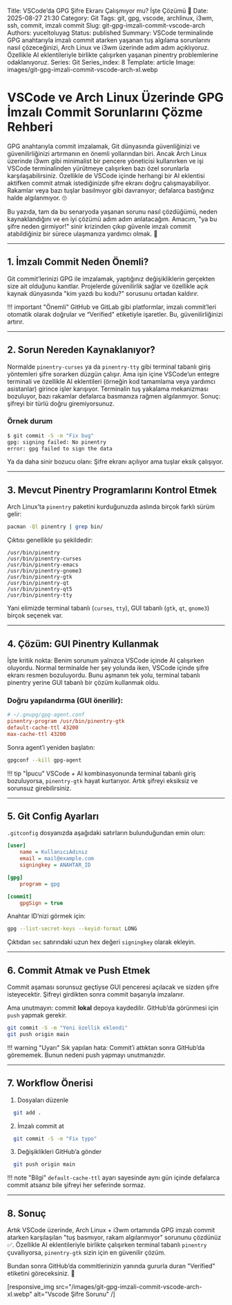 Title: VSCode’da GPG Şifre Ekranı Çalışmıyor mu? İşte Çözümü 🚀
Date: 2025-08-27 21:30
Category: Git
Tags: git, gpg, vscode, archlinux, i3wm, ssh, commit, imzalı commit
Slug: git-gpg-imzali-commit-vscode-arch
Authors: yuceltoluyag
Status: published
Summary: VSCode terminalinde GPG anahtarıyla imzalı commit atarken yaşanan tuş algılama sorunlarını nasıl çözeceğinizi, Arch Linux ve i3wm üzerinde adım adım açıklıyoruz. Özellikle AI eklentileriyle birlikte çalışırken yaşanan pinentry problemlerine odaklanıyoruz.
Series: Git
Series_index: 8
Template: article
Image: images/git-gpg-imzali-commit-vscode-arch-xl.webp

# VSCode ve Arch Linux Üzerinde GPG İmzalı Commit Sorunlarını Çözme Rehberi

GPG anahtarıyla commit imzalamak, Git dünyasında güvenliğinizi ve güvenilirliğinizi artırmanın en önemli yollarından biri. Ancak Arch Linux üzerinde i3wm gibi minimalist bir pencere yöneticisi kullanırken ve işi VSCode terminalinden yürütmeye çalışırken bazı özel sorunlarla karşılaşabilirsiniz. Özellikle de VSCode içinde herhangi bir AI eklentisi aktifken commit atmak istediğinizde şifre ekranı doğru çalışmayabiliyor. Rakamlar veya bazı tuşlar basılmıyor gibi davranıyor; defalarca bastığınız halde algılanmıyor. 🙄

Bu yazıda, tam da bu senaryoda yaşanan sorunu nasıl çözdüğümü, neden kaynaklandığını ve en iyi çözümü adım adım anlatacağım. Amacım, "ya bu şifre neden girmiyor!" sinir krizinden çıkıp güvenle imzalı commit atabildiğiniz bir sürece ulaşmanıza yardımcı olmak. 🚀

---

## 1. İmzalı Commit Neden Önemli?

Git commit’lerinizi GPG ile imzalamak, yaptığınız değişikliklerin gerçekten size ait olduğunu kanıtlar. Projelerde güvenilirlik sağlar ve özellikle açık kaynak dünyasında "kim yazdı bu kodu?" sorusunu ortadan kaldırır.

!!! important "Önemli"
GitHub ve GitLab gibi platformlar, imzalı commit’leri otomatik olarak doğrular ve “Verified" etiketiyle işaretler. Bu, güvenilirliğinizi artırır.

</div>

---

## 2. Sorun Nereden Kaynaklanıyor?

Normalde `pinentry-curses` ya da `pinentry-tty` gibi terminal tabanlı giriş yöntemleri şifre sorarken düzgün çalışır. Ama işin içine VSCode’un entegre terminali ve özellikle AI eklentileri (örneğin kod tamamlama veya yardımcı asistanlar) girince işler karışıyor. Terminalin tuş yakalama mekanizması bozuluyor, bazı rakamlar defalarca basmanıza rağmen algılanmıyor. Sonuç: şifreyi bir türlü doğru giremiyorsunuz.

### Örnek durum

```bash
$ git commit -S -m "Fix bug"
gpg: signing failed: No pinentry
error: gpg failed to sign the data
```

Ya da daha sinir bozucu olanı: Şifre ekranı açılıyor ama tuşlar eksik çalışıyor.

---

## 3. Mevcut Pinentry Programlarını Kontrol Etmek

Arch Linux’ta `pinentry` paketini kurduğunuzda aslında birçok farklı sürüm gelir:

```bash
pacman -Ql pinentry | grep bin/
```

Çıktısı genellikle şu şekildedir:

```
/usr/bin/pinentry
/usr/bin/pinentry-curses
/usr/bin/pinentry-emacs
/usr/bin/pinentry-gnome3
/usr/bin/pinentry-gtk
/usr/bin/pinentry-qt
/usr/bin/pinentry-qt5
/usr/bin/pinentry-tty
```

Yani elimizde terminal tabanlı (`curses`, `tty`), GUI tabanlı (`gtk`, `qt`, `gnome3`) birçok seçenek var.

---

## 4. Çözüm: GUI Pinentry Kullanmak

İşte kritik nokta: Benim sorunum yalnızca VSCode içinde AI çalışırken oluyordu. Normal terminalde her şey yolunda iken, VSCode içinde şifre ekranı resmen bozuluyordu. Bunu aşmanın tek yolu, terminal tabanlı pinentry yerine GUI tabanlı bir çözüm kullanmak oldu.

### Doğru yapılandırma (GUI önerilir):

```ini
# ~/.gnupg/gpg-agent.conf
pinentry-program /usr/bin/pinentry-gtk
default-cache-ttl 43200
max-cache-ttl 43200
```

Sonra agent’i yeniden başlatın:

```bash
gpgconf --kill gpg-agent
```

!!! tip "İpucu"
VSCode + AI kombinasyonunda terminal tabanlı giriş bozuluyorsa, `pinentry-gtk` hayat kurtarıyor. Artık şifreyi eksiksiz ve sorunsuz girebilirsiniz.

</div>

---

## 5. Git Config Ayarları

`.gitconfig` dosyanızda aşağıdaki satırların bulunduğundan emin olun:

```ini
[user]
    name = KullanıcıAdınız
    email = mail@example.com
    signingkey = ANAHTAR_ID

[gpg]
    program = gpg

[commit]
    gpgSign = true
```

Anahtar ID’nizi görmek için:

```bash
gpg --list-secret-keys --keyid-format LONG
```

Çıktıdan `sec` satırındaki uzun hex değeri `signingkey` olarak ekleyin.

---

## 6. Commit Atmak ve Push Etmek

Commit aşaması sorunsuz geçtiyse GUI penceresi açılacak ve sizden şifre isteyecektir. Şifreyi girdikten sonra commit başarıyla imzalanır.

Ama unutmayın: commit **lokal** depoya kaydedilir. GitHub’da görünmesi için `push` yapmak gerekir.

```bash
git commit -S -m "Yeni özellik eklendi"
git push origin main
```

!!! warning "Uyarı"
Sık yapılan hata: Commit’i attıktan sonra GitHub’da görememek. Bunun nedeni push yapmayı unutmanızdır.

</div>

---

## 7. Workflow Önerisi

1. Dosyaları düzenle

```bash
  git add .
```

2. İmzalı commit at

```bash
  git commit -S -m "Fix typo"
```

3. Değişiklikleri GitHub’a gönder

```bash
  git push origin main
```

!!! note "Bilgi"
`default-cache-ttl` ayarı sayesinde aynı gün içinde defalarca commit atsanız bile şifreyi her seferinde sormaz.

</div>

---

## 8. Sonuç

Artık VSCode üzerinde, Arch Linux + i3wm ortamında GPG imzalı commit atarken karşılaşılan "tuş basmıyor, rakam algılanmıyor" sorununu çözdünüz ✅. Özellikle AI eklentileriyle birlikte çalışırken terminal tabanlı `pinentry` çuvallıyorsa, `pinentry-gtk` sizin için en güvenilir çözüm.

Bundan sonra GitHub’da commitlerinizin yanında gururla duran "Verified" etiketini göreceksiniz. 🎉

[responsive_img src="/images/git-gpg-imzali-commit-vscode-arch-xl.webp" alt="Vscode Şifre Sorunu" /]
